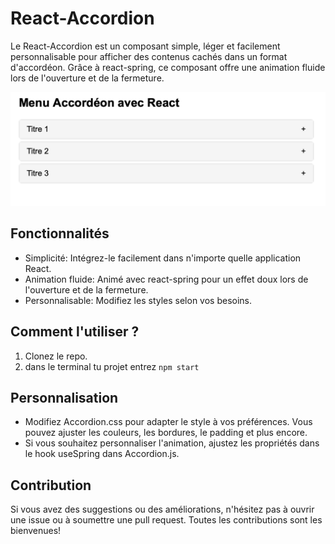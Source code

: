 # React-Accordion

Le React-Accordion est un composant simple, léger et facilement personnalisable pour afficher des contenus cachés dans un format d'accordéon. Grâce à react-spring, ce composant offre une animation fluide lors de l'ouverture et de la fermeture.

![Aperçu de l'application](React-Accordion.png)

## Fonctionnalités

- Simplicité: Intégrez-le facilement dans n'importe quelle application React.
- Animation fluide: Animé avec react-spring pour un effet doux lors de l'ouverture et de la fermeture.
- Personnalisable: Modifiez les styles selon vos besoins.

## Comment l'utiliser ?

1. Clonez le repo.
2. dans le terminal tu projet entrez ```npm start```

## Personnalisation

- Modifiez Accordion.css pour adapter le style à vos préférences. Vous pouvez ajuster les couleurs, les bordures, le padding et plus encore.
- Si vous souhaitez personnaliser l'animation, ajustez les propriétés dans le hook useSpring dans Accordion.js.

## Contribution

Si vous avez des suggestions ou des améliorations, n'hésitez pas à ouvrir une issue ou à soumettre une pull request. Toutes les contributions sont les bienvenues!